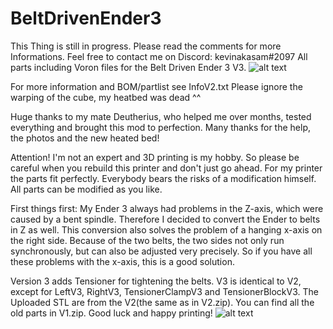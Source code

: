 # BeltDrivenEnder3
This Thing is still in progress. Please read the comments for more Informations. Feel free to contact me on Discord: kevinakasam#2097
All parts including Voron files for the Belt Driven Ender 3 V3.
![alt text](https://github.com/kevinakasam/BeltDrivenEnder3/blob/main/BD_V3.jpg?raw=true)

For more information and BOM/partlist see InfoV2.txt
Please ignore the warping of the cube, my heatbed was dead ^^

Huge thanks to my mate Deutherius, who helped me over months, tested everything and brought this mod to perfection. Many thanks for the help, the photos and the new heated bed!

Attention!
I'm not an expert and 3D printing is my hobby. So please be careful when you rebuild this printer and don't just go ahead. For my printer the parts fit perfectly.
Everybody bears the risks of a modification himself.
All parts can be modified as you like.

First things first:
My Ender 3 always had problems in the Z-axis, which were caused by a bent spindle. Therefore I decided to convert the Ender to belts in Z as well.
This conversion also solves the problem of a hanging x-axis on the right side. Because of the two belts, the two sides not only run synchronously, but can also be adjusted very precisely.
So if you have all these problems with the x-axis, this is a good solution.

Version 3 adds Tensioner for tightening the belts. V3 is identical to V2, except for LeftV3, RightV3, TensionerClampV3 and TensionerBlockV3.
The Uploaded STL are from the V2(the same as in V2.zip). You can find all the old parts in V1.zip.
Good luck and happy printing!
![alt text](https://github.com/kevinakasam/BeltDrivenEnder3/blob/main/Pictures/IMG_3939.JPEG?raw=true)

